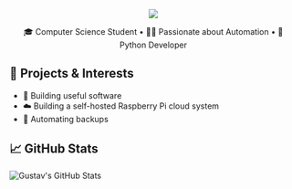 <p align="center">
  <img src="https://capsule-render.vercel.app/api?type=waving&height=200&color=gradient&text=Hi there 👋&section=header&fontAlignY=25&animation=fadeIn&textBg=false&descAlign=0&fontColor=FFFFFF"/>
</p>

<p align="center">
  🎓 Computer Science Student • 🧑‍💻 Passionate about Automation • 🐍 Python Developer
</p>

## 🚀 Projects & Interests
- 🧠 Building useful software
- ☁️ Building a self-hosted Raspberry Pi cloud system
- 📁 Automating backups

## 📈 GitHub Stats

![Gustav's GitHub Stats](https://github-readme-stats.vercel.app/api?username=Gazoooo&show_icons=true&theme=tokyonight)

